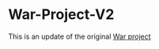# War-Project-V2

This is an update of the original [War project](https://github.com/123om123/War-Project)
